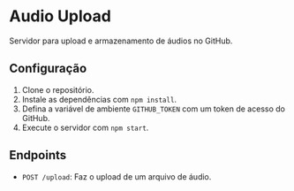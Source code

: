 # Audio Upload

Servidor para upload e armazenamento de áudios no GitHub.

## Configuração

1. Clone o repositório.
2. Instale as dependências com `npm install`.
3. Defina a variável de ambiente `GITHUB_TOKEN` com um token de acesso do GitHub.
4. Execute o servidor com `npm start`.

## Endpoints

- `POST /upload`: Faz o upload de um arquivo de áudio.
